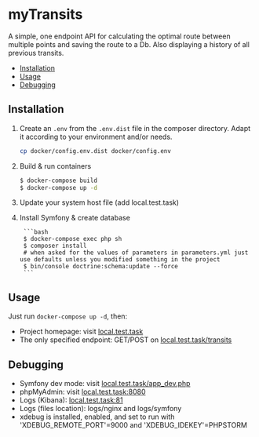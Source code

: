 # myTransits

A simple, one endpoint API for calculating the optimal route between multiple points and saving the route to a Db. Also displaying a history of all previous transits.

* [Installation](#installation)
* [Usage](#usage)
* [Debugging](#debug)

## Installation<a name="installation"></a>

1. Create an `.env` from the `.env.dist` file in the composer directory. Adapt it according to your environment and/or needs.

    ```bash
    cp docker/config.env.dist docker/config.env
    ```

2. Build & run containers

    ```bash
    $ docker-compose build
    $ docker-compose up -d
    ```

3. Update your system host file (add local.test.task)

4. Install Symfony & create database

        ```bash
        $ docker-compose exec php sh
        $ composer install
        # when asked for the values of parameters in parameters.yml just use defaults unless you modified something in the project
        $ bin/console doctrine:schema:update --force
        ```

## Usage<a name="usage"></a>

Just run `docker-compose up -d`, then:

* Project homepage: visit [local.test.task](http://local.test.task)
* The only specified endpoint: GET/POST on [local.test.task/transits](http://local.test.task/transits)

## Debugging<a name="debug"></a>

* Symfony dev mode: visit [local.test.task/app_dev.php](http://local.test.task/app_dev.php)
* phpMyAdmin: visit [local.test.task:8080](http://local.test.task:8080)
* Logs (Kibana): [local.test.task:81](http://local.test.task:81)
* Logs (files location): logs/nginx and logs/symfony
* xdebug is installed, enabled, and set to run with 'XDEBUG_REMOTE_PORT'=9000 and 'XDEBUG_IDEKEY'=PHPSTORM
